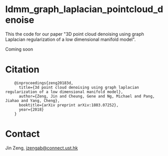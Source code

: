# ldmm_graph_laplacian_pointcloud_denoise
This the code for our paper "3D point cloud denoising using graph Laplacian regularization of a low dimensional manifold model".

Coming soon

# Citation
        @inproceedings{zeng20183d,
          title={3d point cloud denoising using graph laplacian regularization of a low dimensional manifold model},
          author={Zeng, Jin and Cheung, Gene and Ng, Michael and Pang, Jiahao and Yang, Cheng},
          booktitle={arXiv preprint arXiv:1803.07252},
          year={2018}
        } 

# Contact 
Jin Zeng, jzengab@connect.ust.hk

